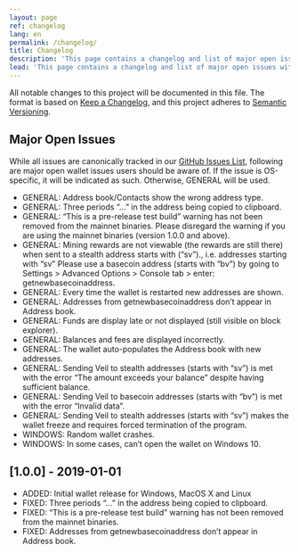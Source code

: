 ```yaml
---
layout: page
ref: changelog
lang: en
permalink: /changelog/
title: Changelog
description: 'This page contains a changelog and list of major open issues with the Veil core wallet.'
lead: 'This page contains a changelog and list of major open issues with the Veil core wallet.'
---
```

All notable changes to this project will be documented in this file. The format is based on [Keep a Changelog](https://keepachangelog.com/en/1.0.0/),
and this project adheres to [Semantic Versioning](https://semver.org/spec/v2.0.0.html).

## Major Open Issues

While all issues are canonically tracked in our [GitHub Issues List](https://github.com/Veil-Project/veil/issues), following are major open wallet issues users should be aware of. If the issue is OS-specific, it will be indicated as such. Otherwise, GENERAL will be used.

- GENERAL: Address book/Contacts show the wrong address type.
- GENERAL: Three periods “…” in the address being copied to clipboard.
- GENERAL: “This is a pre-release test build” warning has not been removed from the mainnet binaries. Please disregard the warning if you are using the mainnet binaries (version 1.0.0 and above).
- GENERAL: Mining rewards are not viewable (the rewards are still there) when sent to a stealth address starts with (“sv”)., i.e. addresses starting with “sv” Please use a basecoin address (starts with “bv”) by going to Settings > Advanced Options > Console tab > enter: getnewbasecoinaddress.
- GENERAL: Every time the wallet is restarted new addresses are shown.
- GENERAL: Addresses from getnewbasecoinaddress don’t appear in Address book.
- GENERAL: Funds are display late or not displayed (still visible on block explorer).
- GENERAL: Balances and fees are displayed incorrectly.
- GENERAL: The wallet auto-populates the Address book with new addresses.
- GENERAL: Sending Veil to stealth addresses (starts with “sv”) is met with the error “The amount exceeds your balance” despite having sufficient balance.
- GENERAL: Sending Veil to basecoin addresses (starts with “bv”) is met with the error “Invalid data”.
- GENERAL: Sending Veil to stealth addresses (starts with “sv”) makes the wallet freeze and requires forced termination of the program.
- WINDOWS: Random wallet crashes.
- WINDOWS: In some cases, can’t open the wallet on Windows 10.

## [1.0.0] - 2019-01-01

- ADDED: Initial wallet release for Windows, MacOS X and Linux
- FIXED: Three periods “…” in the address being copied to clipboard.
- FIXED: “This is a pre-release test build” warning has not been removed from the mainnet binaries.
- FIXED: Addresses from getnewbasecoinaddress don’t appear in Address book.
